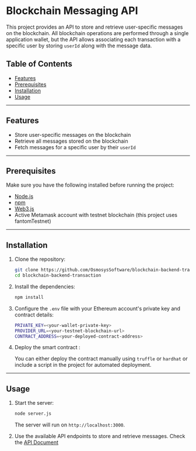 # Blockchain Messaging API

This project provides an API to store and retrieve user-specific messages on the blockchain. All blockchain operations are performed through a single application wallet, but the API allows associating each transaction with a specific user by storing `userId` along with the message data.

## Table of Contents

- [Features](#features)
- [Prerequisites](#prerequisites)
- [Installation](#installation)
- [Usage](#usage)

---

## Features

- Store user-specific messages on the blockchain
- Retrieve all messages stored on the blockchain
- Fetch messages for a specific user by their `userId`

---

## Prerequisites

Make sure you have the following installed before running the project:

- [Node.js](https://nodejs.org/en/download/)
- [npm](https://www.npmjs.com/)
- [Web3.js](https://web3js.readthedocs.io/en/v1.5.2/)
- Active Metamask account with testnet blockchain (this project uses fantomTestnet)

---

## Installation

1. Clone the repository:

   ```bash
   git clone https://github.com/OsmosysSoftware/blockchain-backend-transaction
   cd blockchain-backend-transaction
   ```

2. Install the dependencies:

   ```bash
   npm install
   ```

3. Configure the `.env` file with your Ethereum account's private key and contract details:

   ```bash
   PRIVATE_KEY=<your-wallet-private-key>
   PROVIDER_URL=<your-testnet-blockchain-url>
   CONTRACT_ADDRESS=<your-deployed-contract-address>
   ```

4. Deploy the smart contract :

   You can either deploy the contract manually using `truffle` or `hardhat` or include a script in the project for automated deployment.

---

## Usage

1. Start the server:

   ```bash
   node server.js
   ```

   The server will run on `http://localhost:3000`.

2. Use the available API endpoints to store and retrieve messages. Check the [API Document](./docs/api.md)
